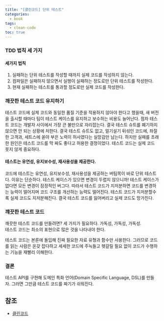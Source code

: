 ```yaml
---
title: "[클린코드] 단위 테스트"
categories:
  - book
tags:
  - clean-code
toc: true
---
```


### TDD 법칙 세 가지

#### 세가지 법칙

1. 실패하는 단위 테스트를 작성할 때까지 실제 코드를 작성하지 않는다.
2. 컴파일은 실패하지 않으면서 실행이 실패하는 정도로만 단위 테스트를 작성한다.
3. 현재 실패하는 테스트를 통과할 정도로만 실제 코드를 작성한다.

### 깨끗한 테스트 코드 유지하기

테스트 코드에 실제 코드와 동일한 품질 기준을 적용하지 않아야 한다고 했을때,
새 버전을 출시할 때마다 팀이 테스트 케이스를 유지하고 보수하는 비용도 늘어난다.
점차 테스트 코드는 개발자 사이에서 가장 큰 불만으로 자리잡는다. 결국 테스트 슈트를 폐기하지 않으면 안 되는 상황에 처한다.
결국 테스트 슈트도 없고, 얼기설기 뒤섞인 코드에, 좌절한 고객과, 세트스에 쏟아 부은 노력이 허사였다는 실망감만 남는다.
하지만 실패를 초래한 원인은 테스트 코드를 막 짜도 좋다고 허용한 결정이었다.
테스트 코드는 실제 코드 못지 않게 중요하다.

#### 테스트는 유연성, 유지보수성, 재사용성을 제공한다.

코드에 테스트는 유연성, 유지보수성, 재사용성을 제공하는 버팀목이 바로 단위 테스트다.
이유는 단순하다. 테스트 케이스가 있으면 변경이 두렵지 않으니까!
테스트 케이스가 없다면 모든 변경이 잠정적인 버그다. 따라서 테스트 코드가 지저분하면 코드를 변경하는 능력이 떨어지며 코드 구조를 개선하는 능력도 떨어진다.
테스트 코드가 지저분할수록 실제 코드도 지저분해진다. 결국 테스트 코드를 잃어버리고 실제 코드도 망가진다.

### 꺠끗한 테스트 코드

깨끗한 테스트 코드를 만들려면? 세 가지가 필요하다. 가독성, 가독성, 가독성.  
테스트 코드는 최소의 표현으로 많은 것을 나타내야 한다.

테스트 코드는 본론에 돌입해 진짜 필요한 자료 유형과 함수만 사용한다. 그러므로 코드를 읽는 사람은 온갖 잡다하고 세세한 코드에 주늑들고 헷갈릴 필요 없이
코드가 수행하는 기능을 재빨리 이해한다.

### 결론

테스트 API를 구현해 도메인 특화 언어(Domain Specific Language, DSL)를 만들자. 그러면 그만큼 테스트 코드를 짜기가 쉬워진다.

## 참조
- [클린코드](http://www.yes24.com/Product/Goods/11681152)
